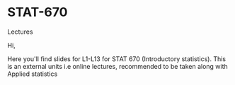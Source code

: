 # STAT-670
Lectures

Hi, 

Here you'll find slides for L1-L13 for STAT 670 (Introductory statistics). This is an external units i.e online lectures, recommended to be taken along with Applied statistics
